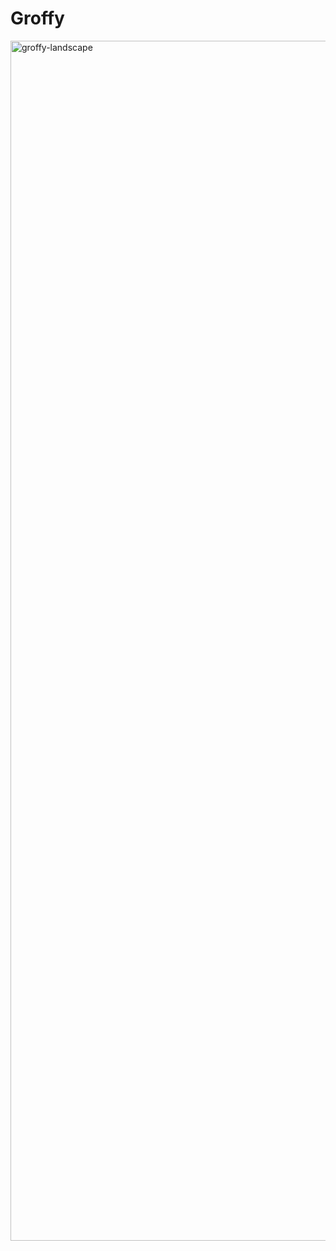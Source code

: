 # Groffy
<img width="1920" alt="groffy-landscape" src="https://github.com/user-attachments/assets/863cfa24-3490-430a-97b7-91e486f1b0ca">
